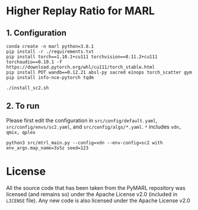 # Higher Replay Ratio for MARL

## 1. Configuration

```
conda create -n marl python=3.8.1
pip install -r ./requirements.txt
pip install torch==1.10.1+cu111 torchvision==0.11.2+cu111 torchaudio==0.10.1 -f https://download.pytorch.org/whl/cu111/torch_stable.html
pip install POT wandb==0.12.21 absl-py sacred einops torch_scatter gym
pip install info-nce-pytorch tqdm

./install_sc2.sh
```

## 2. To run
Please first edit the configuration in `src/config/default.yaml`, `src/config/envs/sc2.yaml`, and `src/config/algs/*.yaml`. `*` includes `vdn, qmix, qplex`

```
python3 src/mtrl_main.py --config=vdn --env-config=sc2 with env_args.map_name=3s5z seed=123
```

# License
All the source code that has been taken from the PyMARL repository was licensed (and remains so) under the Apache License v2.0 (included in `LICENSE` file).
Any new code is also licensed under the Apache License v2.0
